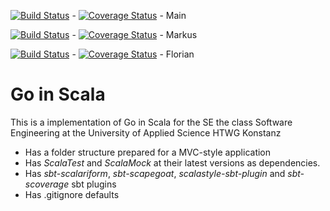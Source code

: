 [![Build Status](https://travis-ci.org/MaekTec/GoGame.svg?branch=dev)](https://travis-ci.org/MaekTec/GoGame) - [![Coverage Status](https://coveralls.io/repos/github/MaekTec/GoGame/badge.svg?branch=master)](https://coveralls.io/github/MaekTec/GoGame?branch=master) - Main
  
[![Build Status](https://travis-ci.org/MaekTec/GoGame.svg?branch=dev-maektec)](https://travis-ci.org/MaekTec/GoGame) - [![Coverage Status](https://coveralls.io/repos/github/MaekTec/GoGame/badge.svg?branch=master)](https://coveralls.io/github/MaekTec/GoGame?branch=dev-maektec) - Markus
  
[![Build Status](https://travis-ci.org/MaekTec/GoGame.svg?branch=dev-flobolo)](https://travis-ci.org/MaekTec/GoGame) -   [![Coverage Status](https://coveralls.io/repos/github/MaekTec/GoGame/badge.svg?branch=master)](https://coveralls.io/github/MaekTec/GoGame?branch=dev-flobolo) - Florian
  



Go in Scala
=========================

This is a implementation of Go in Scala for the SE the
class Software Engineering at the University of Applied Science HTWG Konstanz

* Has a folder structure prepared for a MVC-style application
* Has *ScalaTest* and *ScalaMock* at their latest versions as dependencies.
* Has *sbt-scalariform*, *sbt-scapegoat*, *scalastyle-sbt-plugin* and *sbt-scoverage* sbt plugins
* Has .gitignore defaults
